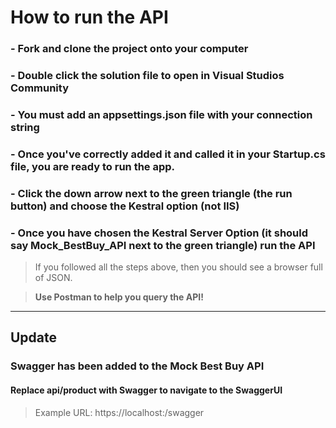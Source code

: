 # How to run the API

### - Fork and clone the project onto your computer
### - Double click the solution file to open in Visual Studios Community 
### - You must add an appsettings.json file with your **connection string**
### - Once you've correctly added it and called it in your Startup.cs file, you are ready to run the app.
### - Click the down arrow next to the green triangle (the run button) and choose the Kestral option (not IIS)
### - Once you have chosen the Kestral Server Option (it should say Mock_BestBuy_API next to the green triangle) run the API

> If you followed all the steps above, then you should see a browser full of JSON. 

> **Use Postman to help you query the API!**

----

## Update
### Swagger has been added to the Mock Best Buy API
#### Replace api/product with Swagger to navigate to the SwaggerUI

> Example URL: https://localhost:<port>/swagger
